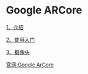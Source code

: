 # Google ARCore

[1、介绍](mds/1、介绍.md)

[2、使用入门](mds/2、使用入门.md)

[3、摄像头](mds/3、摄像头.md)

[官网:Google ArCore](https://developers.google.cn/ar/develop)